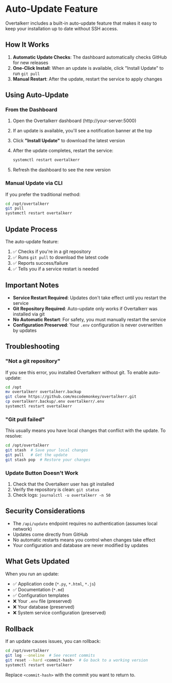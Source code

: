 # Auto-Update Feature

Overtalkerr includes a built-in auto-update feature that makes it easy to keep your installation up to date without SSH access.

## How It Works

1. **Automatic Update Checks**: The dashboard automatically checks GitHub for new releases
2. **One-Click Install**: When an update is available, click "Install Update" to run `git pull`
3. **Manual Restart**: After the update, restart the service to apply changes

## Using Auto-Update

### From the Dashboard

1. Open the Overtalkerr dashboard (http://your-server:5000)
2. If an update is available, you'll see a notification banner at the top
3. Click **"Install Update"** to download the latest version
4. After the update completes, restart the service:

   ```bash
   systemctl restart overtalkerr
   ```

5. Refresh the dashboard to see the new version

### Manual Update via CLI

If you prefer the traditional method:

```bash
cd /opt/overtalkerr
git pull
systemctl restart overtalkerr
```

## Update Process

The auto-update feature:

1. ✅ Checks if you're in a git repository
2. ✅ Runs `git pull` to download the latest code
3. ✅ Reports success/failure
4. ✅ Tells you if a service restart is needed

## Important Notes

- **Service Restart Required**: Updates don't take effect until you restart the service
- **Git Repository Required**: Auto-update only works if Overtalkerr was installed via git
- **No Automatic Restart**: For safety, you must manually restart the service
- **Configuration Preserved**: Your `.env` configuration is never overwritten by updates

## Troubleshooting

### "Not a git repository"

If you see this error, you installed Overtalkerr without git. To enable auto-update:

```bash
cd /opt
mv overtalkerr overtalkerr.backup
git clone https://github.com/mscodemonkey/overtalkerr.git
cp overtalkerr.backup/.env overtalkerr/.env
systemctl restart overtalkerr
```

### "Git pull failed"

This usually means you have local changes that conflict with the update. To resolve:

```bash
cd /opt/overtalkerr
git stash  # Save your local changes
git pull   # Get the update
git stash pop  # Restore your changes
```

### Update Button Doesn't Work

1. Check that the Overtalkerr user has git installed
2. Verify the repository is clean: `git status`
3. Check logs: `journalctl -u overtalkerr -n 50`

## Security Considerations

- The `/api/update` endpoint requires no authentication (assumes local network)
- Updates come directly from GitHub
- No automatic restarts means you control when changes take effect
- Your configuration and database are never modified by updates

## What Gets Updated

When you run an update:

- ✅ Application code (`*.py`, `*.html`, `*.js`)
- ✅ Documentation (`*.md`)
- ✅ Configuration templates
- ❌ Your `.env` file (preserved)
- ❌ Your database (preserved)
- ❌ System service configuration (preserved)

## Rollback

If an update causes issues, you can rollback:

```bash
cd /opt/overtalkerr
git log --oneline  # See recent commits
git reset --hard <commit-hash>  # Go back to a working version
systemctl restart overtalkerr
```

Replace `<commit-hash>` with the commit you want to return to.

